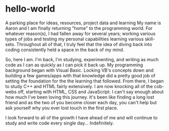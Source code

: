 # hello-world
A parking place for ideas, resources, project data and learning
My name is Aaron and I am finally returning "home" to the programming world. For whatever reason(s), I had fallen away for several years; working various types of jobs and testing my personal capabilities learning various skill-sets. Throughout all of that, I truly feel that the idea of diving back into coding consistently held a space in the back of my mind. 

So, here I am. I'm back, I'm studying, experimenting, and writing as much code as I can as quickly as I can pick it back up. My programming background began with Visual Basic. Locking VB's concepts down and building a few games/apps with that knowledge did a pretty good job of setting the foundation for the the learning that followed. From there, I began to study C++ and HTML fairly extensively. I am now knocking all of the cob-webs off, starting with HTML, CSS and JavaScript. I can't say enough about how much I've been loving this journey. It's been like finding a long lost friend and as the two of you become closer each day, you can't help but ask yourself why you ever lost touch in the first place. 

I look forward to all of the growth I have ahead of me and will continue to study and write code every single day... Indefinitely. 
